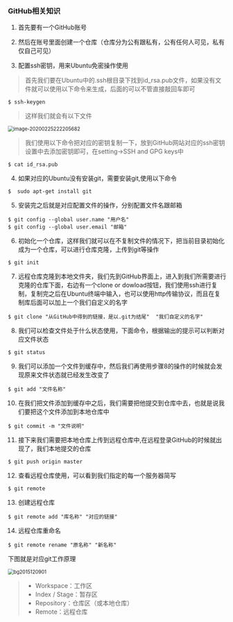 

### GitHub相关知识

1. 首先要有一个GitHub账号

2. 然后在账号里面创建一个仓库（仓库分为公有跟私有，公有任何人可见，私有仅自己可见）

3. 配置ssh密钥，用来Ubuntu免密操作使用

> 首先我们要在Ubuntu中的.ssh根目录下找到id_rsa.pub文件，如果没有文件就可以使用以下命令来生成，后面的可以不管直接敲回车即可

``` shell
$ ssh-keygen
```

> 这样我们就会有以下文件

<img src="C:\Users\32458\AppData\Roaming\Typora\typora-user-images\image-20200225222205682.png" alt="image-20200225222205682" style="zoom:80%;" />

> 我们使用以下命令把对应的密钥复制一下，放到GitHub网站对应的ssh密钥设置中去添加密钥即可，在setting->SSH and GPG keys中

``` shell
$ cat id_rsa.pub
```

4. 如果对应的Ubuntu没有安装git，需要安装git,使用以下命令

``` shell
$  sudo apt-get install git
```

5. 安装完之后就是对应配置文件的操作，分别配置文件名跟邮箱

``` shell
$ git config --global user.name "用户名"
$ git config --global user.email "邮箱"
```

6. 初始化一个仓库，这样我们就可以在不复制文件的情况下，把当前目录初始化成为一个仓库，可以进行仓库克隆，上传到git等操作

``` shell 
$ git init
```

7. 远程仓库克隆到本地文件夹，我们先到GitHub界面上，进入到我们所需要进行克隆的仓库下面，右边有一个clone or dowload按钮，我们使用ssh进行复制，复制完之后在Ubuntu终端中输入，也可以使用http传输协议，而且在复制库后面可以加上一个我们自定义的名字

``` shell
$ git clone "从GitHub中得到的链接，是以.git为结尾"  "我们自定义的名字"
```

8. 我们可以检查文件处于什么状态使用，下面命令，根据输出的提示可以判断对应文件状态

``` shell
$ git status
```

9. 我们可以添加一个文件到缓存中，然后我们再使用步骤8的操作的时候就会发现原来文件状态就已经发生改变了

``` shell
$ git add "文件名称"
```

10. 在我们把文件添加到缓存中之后，我们需要把他提交到仓库中去，也就是说我们要把这个文件添加到本地仓库中

``` shell 
$ git commit -m "文件说明"
```

11. 接下来我们需要把本地仓库上传到远程仓库中,在远程登录GitHub的时候就出现了，我们本地提交的仓库

``` shell
$ git push origin master
```

12. 查看远程仓库使用，可以看到我们指定的每一个服务器简写

``` shell
$ git remote
```

13. 创建远程仓库

```  shell
$ git remote add "库名称" "对应的链接"
```

14. 远程仓库重命名

``` shell
$ git remote rename "原名称" "新名称"
```



下图就是对应git工作原理

<img src="C:\Users\32458\AppData\Roaming\Typora\typora-user-images\bg2015120901.png" alt="bg2015120901" style="zoom:80%;" />

>- Workspace：工作区
>- Index / Stage：暂存区
>- Repository：仓库区（或本地仓库）
>- Remote：远程仓库